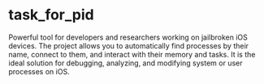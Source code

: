 # task_for_pid
Powerful tool for developers and researchers working on jailbroken iOS devices. The project allows you to automatically find processes by their name, connect to them, and interact with their memory and tasks. It is the ideal solution for debugging, analyzing, and modifying system or user processes on iOS.
